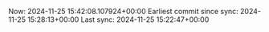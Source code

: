Now: 2024-11-25 15:42:08.107924+00:00 Earliest commit since sync: 2024-11-25 15:28:13+00:00 Last sync: 2024-11-25 15:22:47+00:00
